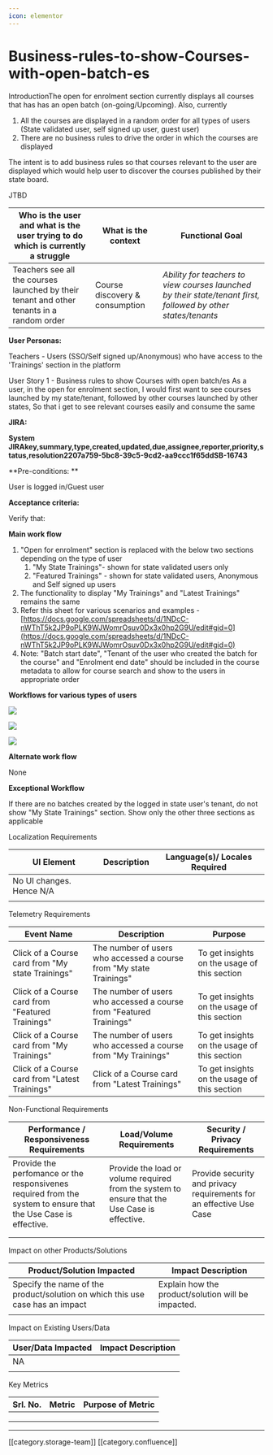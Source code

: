 ```yaml
---
icon: elementor
---
```


# Business-rules-to-show-Courses-with-open-batch-es

IntroductionThe open for enrolment section currently displays all courses that has has an open batch (on-going/Upcoming). Also, currently

1. All the courses are displayed in a random order for all types of users (State validated user, self signed up user, guest user)
2. There are no business rules to drive the order in which the courses are displayed

The intent is to add business rules so that courses relevant to the user are displayed which would help user to discover the courses published by their state board.

&#x20;JTBD

| **Who is the user and what is the user trying to do which is currently a struggle**       | **What is the context**        | **Functional Goal**                                                                                           |
| ----------------------------------------------------------------------------------------- | ------------------------------ | ------------------------------------------------------------------------------------------------------------- |
| Teachers see all the courses launched by their tenant and other tenants in a random order | Course discovery & consumption | _Ability for teachers to view courses launched by their state/tenant first, followed by other states/tenants_ |

**User Personas:**

Teachers -  Users (SSO/Self signed up/Anonymous) who have access to the 'Trainings' section in the platform

User Story 1 - Business rules to show Courses with open batch/es As a user, in the open for enrolment section, I would first want to see courses launched by my state/tenant, followed by other courses launched by other states, So that i get to see relevant courses easily and consume the same

**JIRA:**

**System JIRAkey,summary,type,created,updated,due,assignee,reporter,priority,status,resolution2207a759-5bc8-39c5-9cd2-aa9ccc1f65ddSB-16743**

\*\*Pre-conditions: \*\*

User is logged in/Guest user

**Acceptance criteria:**

Verify that:

**Main work flow**

1. "Open for enrolment" section is replaced with the below two sections depending on the type of user
   1. "My State Trainings"- shown for state validated users only
   2. "Featured Trainings" - shown for state validated users, Anonymous and Self signed up users
2. The functionality to display "My Trainings" and "Latest Trainings" remains the same
3. Refer this sheet for various scenarios and examples - [https://docs.google.com/spreadsheets/d/1NDcC-nWThT5k2JP9oPLK9WJWomrOsuv0Dx3x0hp2G9U/edit#gid=0](https://docs.google.com/spreadsheets/d/1NDcC-nWThT5k2JP9oPLK9WJWomrOsuv0Dx3x0hp2G9U/edit#gid=0)
4. Note: "Batch start date", "Tenant of the user who created the batch for the course" and "Enrolment end date" should be included in the course metadata to allow for course search and show to the users in appropriate order&#x20;

**Workflows for various types of users**

![](../../../../../PRD/prd-ed-td-req-4cc/images/storage/image2020-3-4\_9-56-7.png)

![](../../../../../PRD/prd-ed-td-req-4cc/images/storage/image2020-3-4\_9-58-30.png)

![](../../../../../PRD/prd-ed-td-req-4cc/images/storage/image2020-3-4\_9-58-55.png)

**Alternate work flow**

None

**Exceptional Workflow**

If there are no batches created by the logged in state user's tenant, do not show "My State Trainings" section. Show only the other three sections as applicable

Localization Requirements

| UI Element               | Description | Language(s)/ Locales Required |
| ------------------------ | ----------- | ----------------------------- |
| No UI changes. Hence N/A |             |                               |
|                          |             |                               |

Telemetry Requirements

| Event Name                                       | Description                                                         | Purpose                                      |
| ------------------------------------------------ | ------------------------------------------------------------------- | -------------------------------------------- |
| Click of a Course card from "My state Trainings" | The number of users who accessed a course from "My state Trainings" | To get insights on the usage of this section |
| Click of a Course card from "Featured Trainings" | The number of users who accessed a course from "Featured Trainings" | To get insights on the usage of this section |
| Click of a Course card from "My Trainings"       | The number of users who accessed a course from "My Trainings"       | To get insights on the usage of this section |
| Click of a Course card from "Latest Trainings"   | Click of a Course card from "Latest Trainings"                      | To get insights on the usage of this section |

Non-Functional Requirements

| Performance / Responsiveness Requirements                                                                      | Load/Volume Requirements                                                                      | Security / Privacy Requirements                                     |
| -------------------------------------------------------------------------------------------------------------- | --------------------------------------------------------------------------------------------- | ------------------------------------------------------------------- |
| Provide the perfomance or the responsivenes required from the system to ensure that the Use Case is effective. | Provide the load or volume required from the system to ensure that the Use Case is effective. | Provide security and privacy requirements for an effective Use Case |
|                                                                                                                |                                                                                               |                                                                     |
|                                                                                                                |                                                                                               |                                                                     |

Impact on other Products/Solutions

| Product/Solution Impacted                                                     | Impact Description                                 |
| ----------------------------------------------------------------------------- | -------------------------------------------------- |
| Specify the name of the product/solution on which this use case has an impact | Explain how the product/solution will be impacted. |
|                                                                               |                                                    |

Impact on Existing Users/Data&#x20;

| User/Data Impacted | Impact Description |
| ------------------ | ------------------ |
| NA                 |                    |
|                    |                    |

Key Metrics

| Srl. No. | Metric | Purpose of Metric |
| -------- | ------ | ----------------- |
|          |        |                   |
|          |        |                   |
|          |        |                   |

***

\[\[category.storage-team]] \[\[category.confluence]]
